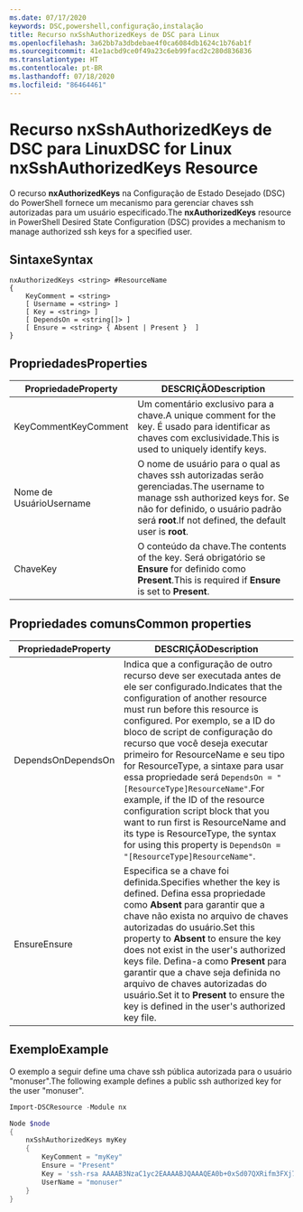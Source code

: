 ```yaml
---
ms.date: 07/17/2020
keywords: DSC,powershell,configuração,instalação
title: Recurso nxSshAuthorizedKeys de DSC para Linux
ms.openlocfilehash: 3a62bb7a3dbdebae4f0ca6084db1624c1b76ab1f
ms.sourcegitcommit: 41e1acbd9ce0f49a23c6eb99facd2c280d836836
ms.translationtype: HT
ms.contentlocale: pt-BR
ms.lasthandoff: 07/18/2020
ms.locfileid: "86464461"
---
```

# <a name="dsc-for-linux-nxsshauthorizedkeys-resource"></a><span data-ttu-id="aa8df-103">Recurso nxSshAuthorizedKeys de DSC para Linux</span><span class="sxs-lookup"><span data-stu-id="aa8df-103">DSC for Linux nxSshAuthorizedKeys Resource</span></span>

<span data-ttu-id="aa8df-104">O recurso **nxAuthorizedKeys** na Configuração de Estado Desejado (DSC) do PowerShell fornece um mecanismo para gerenciar chaves ssh autorizadas para um usuário especificado.</span><span class="sxs-lookup"><span data-stu-id="aa8df-104">The **nxAuthorizedKeys** resource in PowerShell Desired State Configuration (DSC) provides a mechanism to manage authorized ssh keys for a specified user.</span></span>

## <a name="syntax"></a><span data-ttu-id="aa8df-105">Sintaxe</span><span class="sxs-lookup"><span data-stu-id="aa8df-105">Syntax</span></span>

```Syntax
nxAuthorizedKeys <string> #ResourceName
{
    KeyComment = <string>
    [ Username = <string> ]
    [ Key = <string> ]
    [ DependsOn = <string[]> ]
    [ Ensure = <string> { Absent | Present }  ]
}
```

## <a name="properties"></a><span data-ttu-id="aa8df-106">Propriedades</span><span class="sxs-lookup"><span data-stu-id="aa8df-106">Properties</span></span>

|<span data-ttu-id="aa8df-107">Propriedade</span><span class="sxs-lookup"><span data-stu-id="aa8df-107">Property</span></span> |<span data-ttu-id="aa8df-108">DESCRIÇÃO</span><span class="sxs-lookup"><span data-stu-id="aa8df-108">Description</span></span> |
|---|---|
|<span data-ttu-id="aa8df-109">KeyComment</span><span class="sxs-lookup"><span data-stu-id="aa8df-109">KeyComment</span></span> |<span data-ttu-id="aa8df-110">Um comentário exclusivo para a chave.</span><span class="sxs-lookup"><span data-stu-id="aa8df-110">A unique comment for the key.</span></span> <span data-ttu-id="aa8df-111">É usado para identificar as chaves com exclusividade.</span><span class="sxs-lookup"><span data-stu-id="aa8df-111">This is used to uniquely identify keys.</span></span> |
|<span data-ttu-id="aa8df-112">Nome de Usuário</span><span class="sxs-lookup"><span data-stu-id="aa8df-112">Username</span></span> |<span data-ttu-id="aa8df-113">O nome de usuário para o qual as chaves ssh autorizadas serão gerenciadas.</span><span class="sxs-lookup"><span data-stu-id="aa8df-113">The username to manage ssh authorized keys for.</span></span> <span data-ttu-id="aa8df-114">Se não for definido, o usuário padrão será **root**.</span><span class="sxs-lookup"><span data-stu-id="aa8df-114">If not defined, the default user is **root**.</span></span> |
|<span data-ttu-id="aa8df-115">Chave</span><span class="sxs-lookup"><span data-stu-id="aa8df-115">Key</span></span> |<span data-ttu-id="aa8df-116">O conteúdo da chave.</span><span class="sxs-lookup"><span data-stu-id="aa8df-116">The contents of the key.</span></span> <span data-ttu-id="aa8df-117">Será obrigatório se **Ensure** for definido como **Present**.</span><span class="sxs-lookup"><span data-stu-id="aa8df-117">This is required if **Ensure** is set to **Present**.</span></span>|

## <a name="common-properties"></a><span data-ttu-id="aa8df-118">Propriedades comuns</span><span class="sxs-lookup"><span data-stu-id="aa8df-118">Common properties</span></span>

|<span data-ttu-id="aa8df-119">Propriedade</span><span class="sxs-lookup"><span data-stu-id="aa8df-119">Property</span></span> |<span data-ttu-id="aa8df-120">DESCRIÇÃO</span><span class="sxs-lookup"><span data-stu-id="aa8df-120">Description</span></span> |
|---|---|
|<span data-ttu-id="aa8df-121">DependsOn</span><span class="sxs-lookup"><span data-stu-id="aa8df-121">DependsOn</span></span> |<span data-ttu-id="aa8df-122">Indica que a configuração de outro recurso deve ser executada antes de ele ser configurado.</span><span class="sxs-lookup"><span data-stu-id="aa8df-122">Indicates that the configuration of another resource must run before this resource is configured.</span></span> <span data-ttu-id="aa8df-123">Por exemplo, se a ID do bloco de script de configuração do recurso que você deseja executar primeiro for ResourceName e seu tipo for ResourceType, a sintaxe para usar essa propriedade será `DependsOn = "[ResourceType]ResourceName"`.</span><span class="sxs-lookup"><span data-stu-id="aa8df-123">For example, if the ID of the resource configuration script block that you want to run first is ResourceName and its type is ResourceType, the syntax for using this property is `DependsOn = "[ResourceType]ResourceName"`.</span></span> |
|<span data-ttu-id="aa8df-124">Ensure</span><span class="sxs-lookup"><span data-stu-id="aa8df-124">Ensure</span></span> |<span data-ttu-id="aa8df-125">Especifica se a chave foi definida.</span><span class="sxs-lookup"><span data-stu-id="aa8df-125">Specifies whether the key is defined.</span></span> <span data-ttu-id="aa8df-126">Defina essa propriedade como **Absent** para garantir que a chave não exista no arquivo de chaves autorizadas do usuário.</span><span class="sxs-lookup"><span data-stu-id="aa8df-126">Set this property to **Absent** to ensure the key does not exist in the user's authorized keys file.</span></span> <span data-ttu-id="aa8df-127">Defina-a como **Present** para garantir que a chave seja definida no arquivo de chaves autorizadas do usuário.</span><span class="sxs-lookup"><span data-stu-id="aa8df-127">Set it to **Present** to ensure the key is defined in the user's authorized key file.</span></span> |

## <a name="example"></a><span data-ttu-id="aa8df-128">Exemplo</span><span class="sxs-lookup"><span data-stu-id="aa8df-128">Example</span></span>

<span data-ttu-id="aa8df-129">O exemplo a seguir define uma chave ssh pública autorizada para o usuário "monuser".</span><span class="sxs-lookup"><span data-stu-id="aa8df-129">The following example defines a public ssh authorized key for the user "monuser".</span></span>

```powershell
Import-DSCResource -Module nx

Node $node
{
    nxSshAuthorizedKeys myKey
    {
        KeyComment = "myKey"
        Ensure = "Present"
        Key = 'ssh-rsa AAAAB3NzaC1yc2EAAAABJQAAAQEA0b+0xSd07QXRifm3FXj7Pn/DblA6QI5VAkDm6OivFzj3U6qGD1VJ6AAxWPCyMl/qhtpRtxZJDu/TxD8AyZNgc8aN2CljN1hOMbBRvH2q5QPf/nCnnJRaGsrxIqZjyZdYo9ZEEzjZUuMDM5HI1LA9B99k/K6PK2Bc1NLivpu7nbtVG2tLOQs+GefsnHuetsRMwo/+c3LtwYm9M0XfkGjYVCLO4CoFuSQpvX6AB3TedUy6NZ0iuxC0kRGg1rIQTwSRcw+McLhslF0drs33fw6tYdzlLBnnzimShMuiDWiT37WqCRovRGYrGCaEFGTG2e0CN8Co8nryXkyWc6NSDNpMzw== rsa-key-20150401'
        UserName = "monuser"
    }
}
```
